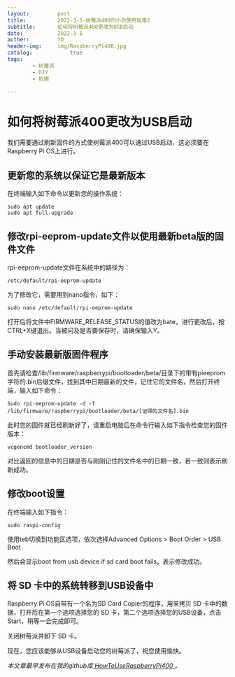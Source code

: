 ```yaml
---
layout:         post
title:          2022-3-5-树莓派400的小白使用指南2
subtitle:       如何将树莓派400更改为USB启动
date:           2022-3-5
auther:         YD
header-img:     img/RaspberryPi400.jpg
catalog:            true
tags:
        - 树莓派
        - DIY
        - 折腾

---
```


# 如何将树莓派400更改为USB启动

我们需要通过刷新固件的方式使树莓派400可以通过USB启动，这必须要在Raspberry Pi OS上进行。

## 更新您的系统以保证它是最新版本

在终端输入如下命令以更新您的操作系统：

```shell
sudo apt update
sudo apt full-upgrade
```

## 修改rpi-eeprom-update文件以使用最新beta版的固件文件

rpi-eeprom-update文件在系统中的路径为：

```shell
/etc/default/rpi-eeprom-update
```

为了修改它，需要用到nano指令，如下：

```shell
sudo nano /etc/default/rpi-eeprom-update
```

打开后将文件中FIRMWARE_RELEASE_STATUS的值改为bate，进行更改后，按CTRL+X键退出。当被问及是否要保存时，请确保输入Y。

## 手动安装最新版固件程序

首先请检查/lib/firmware/raspberrypi/bootloader/beta/目录下的带有pieeprom字符的.bin后缀文件，找到其中日期最新的文件，记住它的文件名，然后打开终端，输入如下命令：

```shell
Sudo rpi-eeprom-update -d -f /lib/firmware/raspberrypi/bootloader/beta/[记得的文件名].bin
```

此时您的固件就已经刷新好了，请重启电脑后在命令行输入如下指令检查您的固件版本：

```shell
vcgencmd bootloader_version
```

对比返回的信息中的日期是否与刚刚记住的文件名中的日期一致，若一致则表示刷新成功。

## 修改boot设置

在终端输入如下指令：

```shell
sudo raspi-config
```

使用teb切换到功能区选项，依次选择Advanced Options > Boot Order > USB Boot

然后会显示boot from usb device if sd card boot fails，表示修改成功。

## 将 SD 卡中的系统转移到USB设备中

Raspberry Pi OS自带有一个名为SD Card Copier的程序，用来拷贝 SD 卡中的数据，打开后在第一个选项选择您的 SD 卡，第二个选项选择您的USB设备，点击Start，稍等一会完成即可。

关闭树莓派并卸下 SD 卡。

现在，您应该能够从USB设备启动您的树莓派了，祝您使用愉快。

*本文章最早发布在我的github库[ HowToUseRaspberryPi400
](https://github.com/devilYD/HowToUseRaspberryPi400)。*